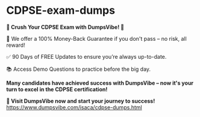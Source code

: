 # CDPSE-exam-dumps

**🚀 Crush Your CDPSE Exam with DumpsVibe! 🚀**

💯 We offer a 100% Money-Back Guarantee if you don't pass – no risk, all reward!

✅ 90 Days of FREE Updates to ensure you’re always up-to-date.

📚 Access Demo Questions to practice before the big day.

**Many candidates have achieved success with DumpsVibe – now it's your turn to excel in the CDPSE certification!**

**🔗 Visit DumpsVibe now and start your journey to success!**
https://www.dumpsvibe.com/isaca/cdpse-dumps.html
